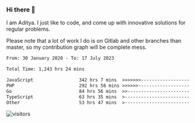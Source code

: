 ### Hi there 👋

I am Aditya. I just like to code, and come up with innovative solutions for regular problems.

Please note that a lot of work I do is on Gitlab and other branches than master, so my contribution graph will be complete mess.

<!--START_SECTION:waka-->

```txt
From: 30 January 2020 - To: 17 July 2023

Total Time: 1,243 hrs 24 mins

JavaScript                 342 hrs 7 mins  >>>>>>>------------------   27.51 %
PHP                        292 hrs 58 mins >>>>>>-------------------   23.56 %
Go                         84 hrs 56 mins  >>-----------------------   06.83 %
TypeScript                 63 hrs 35 mins  >------------------------   05.11 %
Other                      53 hrs 47 mins  >------------------------   04.33 %
```

<!--END_SECTION:waka-->

![visitors](https://visitor-badge.glitch.me/badge?page_id=BrainBuzzer.visitor-badge&left_color=green&right_color=red)
